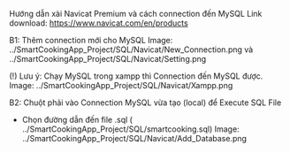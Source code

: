 Hướng dẫn xài Navicat Premium và cách connection đến MySQL
Link download: https://www.navicat.com/en/products

B1: Thêm connection mới cho MySQL
Image: ../SmartCookingApp_Project/SQL/Navicat/New_Connection.png
và ../SmartCookingApp_Project/SQL/Navicat/Setting.png

(!) Lưu ý: Chạy MySQL trong xampp thì Connection đến MySQL được.
Image: ../SmartCookingApp_Project/SQL/Navicat/Xampp.png

B2: Chuột phải vào Connection MySQL vừa tạo (local) để Execute SQL File
- Chọn đường dẫn đến file .sql ( ../SmartCookingApp_Project/SQL/smartcooking.sql)
Image: ../SmartCookingApp_Project/SQL/Navicat/Add_Database.png
